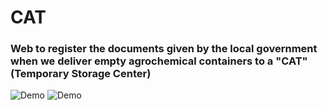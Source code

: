 # CAT
### Web to register the documents given by the local government when we deliver empty agrochemical containers to a "CAT" (Temporary Storage Center)
![Demo](https://github.com/Green-Eye-Cloud-GCP/cat/raw/master/Screen-Recording-_11-04-2022-16-17-07_.gif)
![Demo](https://media.giphy.com/media/vFKqnCdLPNOKc/giphy.gif)
